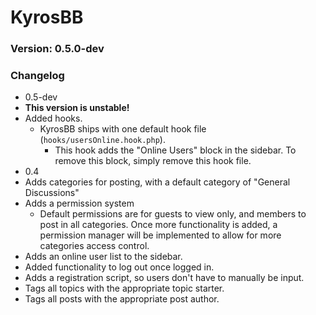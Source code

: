 # KyrosBB

### Version: 0.5.0-dev

### Changelog
- 0.5-dev
 - **This version is unstable!**
 - Added hooks.
   - KyrosBB ships with one default hook file (`hooks/usersOnline.hook.php`).
     - This hook adds the "Online Users" block in the sidebar. To remove this block, simply remove this hook file.
- 0.4
 - Adds categories for posting, with a default category of "General Discussions"
 - Adds a permission system
   - Default permissions are for guests to view only, and members to post in all categories.  Once more functionality is added, a permission manager will be implemented to allow for more categories access control.
 - Adds an online user list to the sidebar.
 - Added functionality to log out once logged in.
 - Adds a registration script, so users don't have to manually be input.
 - Tags all topics with the appropriate topic starter.
 - Tags all posts with the appropriate post author.